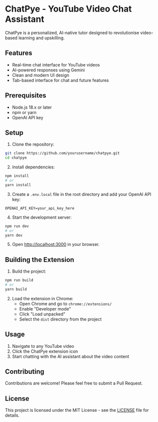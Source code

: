 # ChatPye - YouTube Video Chat Assistant

ChatPye is a personalized, AI-native tutor designed to revolutionise video-based learning and upskilling.

## Features

- Real-time chat interface for YouTube videos
- AI-powered responses using Gemini
- Clean and modern UI design
- Tab-based interface for chat and future features

## Prerequisites

- Node.js 18.x or later
- npm or yarn
- OpenAI API key

## Setup

1. Clone the repository:
```bash
git clone https://github.com/yourusername/chatpye.git
cd chatpye
```

2. Install dependencies:
```bash
npm install
# or
yarn install
```

3. Create a `.env.local` file in the root directory and add your OpenAI API key:
```
OPENAI_API_KEY=your_api_key_here
```

4. Start the development server:
```bash
npm run dev
# or
yarn dev
```

5. Open [http://localhost:3000](http://localhost:3000) in your browser.

## Building the Extension

1. Build the project:
```bash
npm run build
# or
yarn build
```

2. Load the extension in Chrome:
   - Open Chrome and go to `chrome://extensions/`
   - Enable "Developer mode"
   - Click "Load unpacked"
   - Select the `dist` directory from the project

## Usage

1. Navigate to any YouTube video
2. Click the ChatPye extension icon
3. Start chatting with the AI assistant about the video content

## Contributing

Contributions are welcome! Please feel free to submit a Pull Request.

## License

This project is licensed under the MIT License - see the [LICENSE](LICENSE) file for details. 

